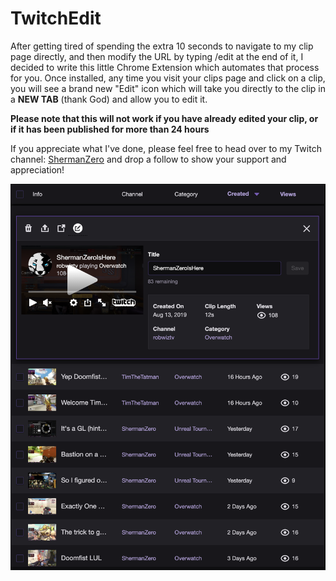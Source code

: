 # TwitchEdit

After getting tired of spending the extra 10 seconds to navigate to my clip page directly, and then modify the URL by typing /edit at the end of it, I decided to write this little Chrome Extension which automates that process for you.  Once installed, any time you visit your clips page and click on a clip, you will see a brand new "Edit" icon which will take you directly to the clip in a **NEW TAB** (thank God) and allow you to edit it.

**Please note that this will not work if you have already edited your clip, or if it has been published for more than 24 hours**

If you appreciate what I've done, please feel free to head over to my Twitch channel: [ShermanZero](https://twitch.tv/ShermanZero) and drop a follow to show your support and appreciation!

![TwitchEdit](resources/TwitchEdit.png)
